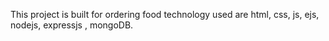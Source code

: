 This project is built for ordering food technology used are html, css, js, ejs, nodejs, expressjs
, mongoDB.